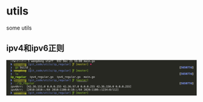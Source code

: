 # utils
some utils

## ipv4和ipv6正则
![Image text](https://github.com/wd-idonan/utils/blob/master/ip_regular/img/ip_regular.png)
